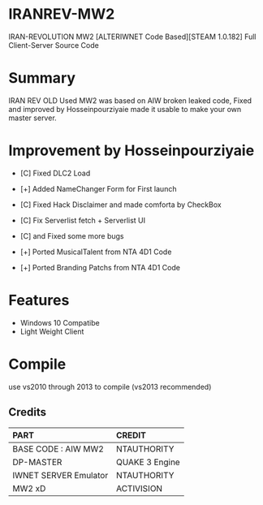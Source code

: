 # IRANREV-MW2
IRAN-REVOLUTION MW2 [ALTERIWNET Code Based][STEAM 1.0.182] Full Client-Server Source Code

# Summary
IRAN REV OLD Used MW2 was based on AIW broken leaked code, Fixed and improved by Hosseinpourziyaie made it usable to make your own master server.

# Improvement by Hosseinpourziyaie
- [C] Fixed DLC2 Load
- [+] Added NameChanger Form for First launch
- [C] Fixed Hack Disclaimer and made comforta by CheckBox
- [C] Fix Serverlist fetch + Serverlist UI
- [C] and Fixed some more bugs

- [+] Ported MusicalTalent from NTA 4D1 Code
- [+] Ported Branding Patchs from NTA 4D1 Code

# Features
- Windows 10 Compatibe
- Light Weight Client

# Compile
use vs2010 through 2013 to compile (vs2013 recommended) 

## Credits

| PART                                                                                     | CREDIT                                                                                    |
|:-----------------------------------------------------------------------------------------|:-------------------------------------------------------------------------------------------|
| BASE CODE : AIW MW2 | NTAUTHORITY                       |
| DP-MASTER | QUAKE 3 Engine                       |
| IWNET SERVER Emulator | NTAUTHORITY                       |
| MW2 xD | ACTIVISION                       |
